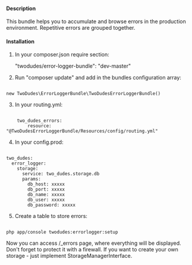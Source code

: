 #### Description

This bundle helps you to accumulate and browse errors in the production environment. Repetitive errors are grouped together.

#### Installation

1) In your composer.json require section:

    "twodudes/error-logger-bundle": "dev-master"

2) Run "composer update" and add in the bundles configuration array:

```

new TwoDudes\ErrorLoggerBundle\TwoDudesErrorLoggerBundle()

```

3) In your routing.yml:

```

    two_dudes_errors:
        resource: "@TwoDudesErrorLoggerBundle/Resources/config/routing.yml"

```

4) In your config.prod:

```

two_dudes:
  error_logger:
    storage:
      service: two_dudes.storage.db
      params:
        db_host: xxxxx
        db_port: xxxxx
        db_name: xxxxx
        db_user: xxxxx
        db_password: xxxxx

```

5) Create a table to store errors:

```

php app/console twodudes:errorlogger:setup

```

Now you can access /_errors page, where everything will be displayed.
Don't forget to protect it with a firewall.
If you want to create your own storage - just implement StorageManagerInterface.
